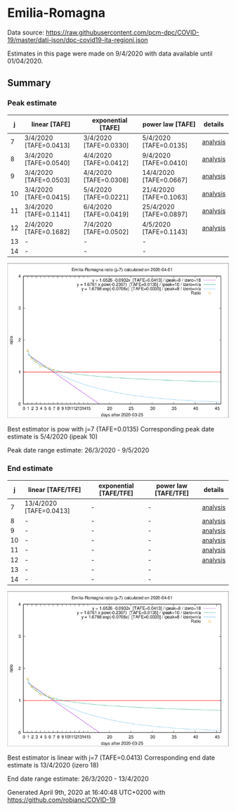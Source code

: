 # Emilia-Romagna


Data source: https://raw.githubusercontent.com/pcm-dpc/COVID-19/master/dati-json/dpc-covid19-ita-regioni.json

Estimates in this page were made on 9/4/2020 with data available until 01/04/2020.


## Summary 

### Peak estimate 
|j|linear [TAFE]|exponential [TAFE]|power law [TAFE]|details|
|---|----|-----------|---------|-------|
|7|3/4/2020 [TAFE=0.0413]|3/4/2020 [TAFE=0.0330]|5/4/2020 [TAFE=0.0135]|[analysis](COVID-19_emilia-romagna_j7_2020-04-01.md)|
|8|3/4/2020 [TAFE=0.0540]|4/4/2020 [TAFE=0.0412]|9/4/2020 [TAFE=0.0410]|[analysis](COVID-19_emilia-romagna_j8_2020-04-01.md)|
|9|3/4/2020 [TAFE=0.0503]|4/4/2020 [TAFE=0.0308]|14/4/2020 [TAFE=0.0667]|[analysis](COVID-19_emilia-romagna_j9_2020-04-01.md)|
|10|3/4/2020 [TAFE=0.0415]|5/4/2020 [TAFE=0.0221]|21/4/2020 [TAFE=0.1063]|[analysis](COVID-19_emilia-romagna_j10_2020-04-01.md)|
|11|3/4/2020 [TAFE=0.1141]|6/4/2020 [TAFE=0.0419]|25/4/2020 [TAFE=0.0897]|[analysis](COVID-19_emilia-romagna_j11_2020-04-01.md)|
|12|2/4/2020 [TAFE=0.1682]|7/4/2020 [TAFE=0.0502]|4/5/2020 [TAFE=0.1143]|[analysis](COVID-19_emilia-romagna_j12_2020-04-01.md)|
|13|-|-|-||
|14|-|-|-||

![best peak estimate](COVID-19_emilia-romagna_j7_2020-04-01.png)

Best estimator is pow with j=7 (TAFE=0.0135)
Corresponding peak date estimate is 5/4/2020 (ipeak 10)


Peak date range estimate: 26/3/2020 - 9/5/2020

### End estimate 
|j|linear [TAFE/TFE]|exponential [TAFE/TFE]|power law [TAFE/TFE]|details|
|---|----|-----------|---------|-------|
|7|13/4/2020 [TAFE=0.0413]|-|-|[analysis](COVID-19_emilia-romagna_j7_2020-04-01.md)|
|8|-|-|-|[analysis](COVID-19_emilia-romagna_j8_2020-04-01.md)|
|9|-|-|-|[analysis](COVID-19_emilia-romagna_j9_2020-04-01.md)|
|10|-|-|-|[analysis](COVID-19_emilia-romagna_j10_2020-04-01.md)|
|11|-|-|-|[analysis](COVID-19_emilia-romagna_j11_2020-04-01.md)|
|12|-|-|-|[analysis](COVID-19_emilia-romagna_j12_2020-04-01.md)|
|13|-|-|-||
|14|-|-|-||

![best zero estimate](COVID-19_emilia-romagna_j7_2020-04-01.png)

Best estimator is linear with j=7 (TAFE=0.0413)
Corresponding end date estimate is 13/4/2020 (izero 18)


End date range estimate: 26/3/2020 - 13/4/2020

Generated April 9th, 2020 at 16:40:48 UTC+0200 with https://github.com/robianc/COVID-19
